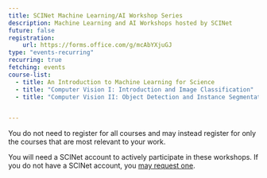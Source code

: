 ```yaml
---
title: SCINet Machine Learning/AI Workshop Series
description: Machine Learning and AI Workshops hosted by SCINet
future: false
registration:
    url: https://forms.office.com/g/mcAbYXjuGJ
type: "events-recurring"
recurring: true
fetching: events
course-list:
  - title: An Introduction to Machine Learning for Science
  - title: "Computer Vision I: Introduction and Image Classification"
  - title: "Computer Vision II: Object Detection and Instance Segmentation"


---
```


You do not need to register for all courses and may instead register for only the courses that are most relevant to your work. 

You will need a SCINet account to actively participate in these workshops. If you do not have a SCINet account, you [may request one](/about/signup).
